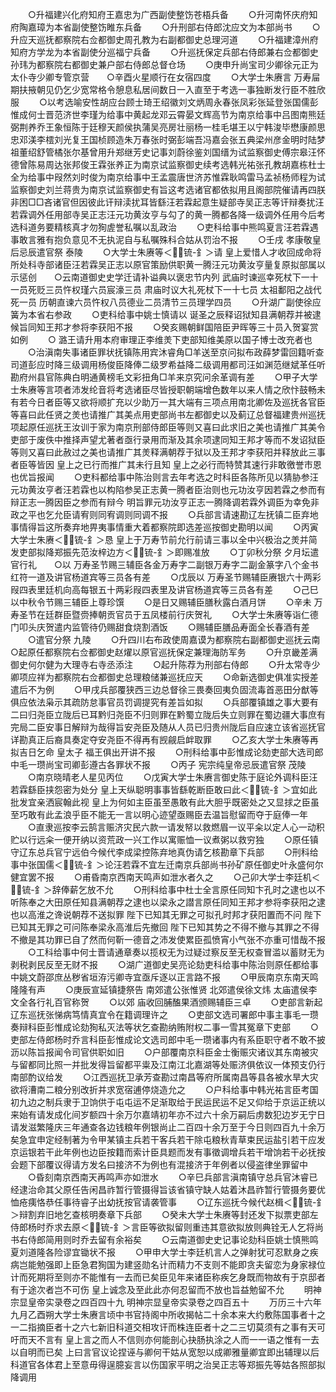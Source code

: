 <!-- { "loadSidebar": true } -->
　　○升福建兴化府知府王嘉忠为广西副使整饬苍梧兵备
　　○升河南怀庆府知府陶嘉璋为本省副使整饬睢东兵备
　　○升刑部右侍郎沈应文为本部尚书
　　○升应天巡抚都察院右佥都御史周孔教为右副都御史总理河道
　　○升福建漳州府知府方学龙为本省副使分巡福宁兵备
　　○升巡抚保定兵部右侍郎兼右佥都御史孙玮为都察院右都御史兼户部右侍郎总督仓场
　　○庚申升尚宝司少卿徐元正为太仆寺少卿专管京营　　○辛酉火星顺行在女宿四度
　　○大学士朱赓言  万寿屇期扶掖朝见仍乞少宽常格令憩息私居间数日一入直至于考选一事独断发行臣不胜欣服
　　○以考选喻安性胡应台顾士琦王绍徽刘文炳周永春张凤彩张延登张国儒彭惟成何士晋范济世李瑾为给事中黄起龙邓云霄晏文辉高节为南京给事中吕图南熊廷弼荆养乔王象恒陈于廷穆天颜侯执蒲吴亮房壮丽杨一桂毛堪王以宁韩浚毕懋康颜思忠邓渼李橒刘光复王国桢顾造朱万春张时弼彭端吾冯嘉会张五典梁州彦金明时陆梦祖董绍舒管橘张尔基曾用升郑继芳史记事刘蔚徐鉴刘国缙为试监察御史傅宗皋汪怀德曾陈易周达张邦俊王霖张养正为南京试监察御史续考选韩光祐张孔教胡嘉栋杜士全为给事中叚然刘时俊为南京给事中王孟震唐世济苏惟霖耿鸣雷马孟祯杨师程为试监察御史刘兰蒋贵为南京试监察御史有旨这考选诸官都依拟用且阁部院催请再四朕非困□□吝诸官但因彼此讦辩渎扰耳皆繇汪若霖起意生疑部寺吴正志等讦辩奏扰汪若霖调外任用部寺吴正志汪元功黄汝亨与勾了的黄一腾都各降一级调外任用今后考选科道务要精核真才勿狥虗誉私嘱以乱政治
　　○吏科给事中熊鸣夏言汪若霖遇事敢言雅有抱负意见不无执泥自与私嘱殊科合姑从罚治不报
　　○壬戌  孝康敬皇后忌辰遣官祭  泰陵
　　○大学士朱赓等＜锍-釒＞请  皇上爱惜人才收回成命将所处科寺部诸臣汪若霖吴正志以原官策励供职黄一腾汪元功黄汝亨量复原拟部属以示惩创　　○云南道御史史学迁请补谥典以褒忠节内列  武庙时谏巡幸死杖下一十一员死贬三员忤权瑾六员宸濠三员  肃庙时议大礼死杖下一十七员  太祖鄱阳之战代死一员  历朝直谏六员忤权八员德业二员清节三员理学四员
　　○升湖广副使徐应簧为本省右参政
　　○吏科给事中姚士慎请以  诞圣之辰释诏狱知县满朝荐并被逮候旨同知王邦才参将李获阳不报
　　○癸亥赐朝鲜国陪臣尹晖等三十员入贺宴赏如例
　　○  潞王请升用本府审理正李维羙下吏部知维美原以国子博士改充者也
　　○治滇南失事诸臣罪状抚镇陈用宾沐睿角□羊送至京问拟布政薛梦雷回籍听查司道彭应时降三级调用杨俊臣降俸二级罗希益降二级调用都司汪如渊范继斌革任听勘府州县官陈典白明通黄榜毛文彩扭角□羊来京究问余革调有差
　　○甲子大学士朱赓等言项者沛发纶音将考选诸臣尽皆授职朝端增色数年以来人情之欣忭鼓畅未有若今日者臣等又欲将顺扩充以少助万一其大端有三项点用南北卿佐及巡抚各官臣等喜曰此任贤之羙也请推广其美点用吏部尚书左都御史以及蓟辽总督福建贵州巡抚项起原任巡抚王汝训于家为南京刑部侍郎臣等则又喜曰此求旧之美也请推广其美令吏部于废佚中推择声望尤著者亟行录用而渐及其余项逮同知王邦才等而不发诏狱臣等则又喜曰此赦过之美也请推广其羙释满朝荐于狱以及王邦才李获阳并释放此三事者臣等皆因  皇上之已行而推广其未行且知  皇上之必行而特赞其速行非敢徼誉市恩也优旨报闻
　　○吏科都给事中陈治则言去年考选之时科臣各陈所见以猜胁参汪元功黄汝亨者汪若霖也以构陷参吴正志黄一腾者臣治则也元功汝亨因若霖之参而有辩正志一腾因臣之参而有辩今  明旨罪元功汝亨正志一腾降调若霖外调臣为幸免非政之平也乞允臣请宥则同宥调则同调不报
　　○兵部言请速勘辽左抚镇二臣弃地事情得旨这所奏弃地畀夷事情重大着都察院即选差巡按御史勘明以闻
　　○丙寅大学士朱赓＜锍-釒＞恳  皇上于万寿节前允行前请三事以全中兴极治之羙并简发吏部拟降郑振先范汝梓边方＜锍-釒＞即赐准放
　　○丁卯秋分祭  夕月坛遣官行礼　　○以  万寿圣节赐三辅臣各金万寿字二副银万寿字二副金篆字八个金书红符一道及讲官杨道宾等三员各有差
　　○戊辰以  万寿圣节赐辅臣赓银六十两彩叚四表里廷机向高每银五十两彩叚四表里及讲官杨道宾等三员各有差
　　○己巳以中秋令节赐三辅臣上尊珍馔
　　○是日又赐辅臣膳秋露白酒月饼
　　○辛未  万寿圣节在廷群臣暨赍捧朝贡官员于五凤楼前行庆贺礼
　　○大学士朱赓等诣仁德门叩头庆贺遣内监管待仍赐甜食烧割酒饭
　　○赐辅臣膳品寿面全长春酒有差
　　○遣官分祭  九陵
　　○升四川右布政使周嘉谟为都察院右副都御史巡抚云南　　○起原任都察院右佥都御史赵燿以原官巡抚保定兼理海防军务
　　○升京畿差满御史何尔健为大理寺右寺丞添注
　　○起升陈荐为刑部右侍郎
　　○升太常寺少卿项应祥为都察院右佥都御史总理粮储兼巡抚应天
　　○命新选御史俱准实授差遣后不为例
　　○甲戌兵部覆狭西三边总督徐三畏奏回夷负固流毒首恶田分猷等俱应依法枭示其疏防怠事官员罚调提究有差旨如拟
　　○兵部覆镇雄之事大要有二曰归尧臣立陇后已耳黔归尧臣不归则罪在黔蜀立陇后失立则罪在蜀边疆大事庶有完局二臣安事日解辩为哉得旨安尧臣及随从人员已归贵州陇后自应速立该省巡抚官详勘真正后裔具奏定夺安尧臣不得再有觊觎启衅取罪
　　○乙亥大学士朱赓等再拟吉日乞命  皇太子  福王俱出开讲不报
　　○刑科给事中彭惟成论劾吏部大选司郎中毛一瓒尚宝司卿彭遵古各罪状不报
　　○丙子  宪宗纯皇帝忌辰遣官祭  茂陵
　　○南京晓晴老人星见丙位
　　○戊寅大学士朱赓言御史陈于庭论外调科臣汪若霖繇臣挟怨密为处分  皇上天纵聪明事事皆繇乾断臣敢曰此＜锍-釒＞宜如此批发宜亲洒宸翰此视  皇上为何如主臣虽至愚敢有此大胆乎既密处之又显捄之臣虽至巧敢有此孟浪乎臣不能无一言以明心迹望亟赐臣去温旨慰留而夺于庭俸一年
　　○直隶巡按李云鹄言赈济灾民六款一请发帑以救燃眉一议平籴以定人心一动积贮以行远籴一便开纳以资荒政一兴工作以寓赈恤一议煮粥以救穷独
　　○原任镇守辽东总兵官宁远伯今候代李成梁控陈弃地真伪请乞核勘章下兵部
　　○刑科给事中张国儒＜锍-釒＞论汪若霖不宜左迁南京兵部尚书孙矿原任御史叶永盛何尔健宜罢不报
　　○甫昏南京西南天鸣声如泄水者久之
　　○己卯大学士李廷机＜锍-釒＞辞俸薪乞放不允
　　○刑科给事中杜士全言原任同知卞孔时之逮也以不听陈奉之大田原任知县满朝荐之逮也以梁永之譛言原任同知王邦才参将李获阳之逮也以高淮之谗说朝荐不送拟罪  陛下已知其无罪之可拟孔时邦才获阳置而不问  陛下已知其无罪之可问陈奉梁永高淮后先撤回  陛下已知其势之不得不撤与其罪之不得不撤是其功罪已自了然而何靳一德音之沛发使累臣孤愤宵小气张不亦重可惜哉不报
　　○工科给事中何士晋请通章奏以揽权无为过疑过察反至无权查冒滥以蓄财无为剥税剥民反至无财不报
　　○湖广道御史吴亮论劾吏科给事中陈治则原任都给事中姚文蔚邵庶丛秽省垣洊污卿寺宜亟斥逐以正言路不报
　　○甲辰南京东南天鸣隆隆有声
　　○庚辰宣延镇捷祭告  南郊遣公张惟贤  北郊遣侯徐文炜  太庙遣侯李文全各行礼百官称贺
　　○以郊  庙收回脯醢果酒颁赐辅臣三卓
　　○吏部言新起辽东巡抚张悌病笃情真宜令在籍调理许之
　　○吏部文选司署郎中事主事毛一瓒奏辩科臣彭惟成论劾狥私灭法等状乞查勘纳贿附权二事一雪其冤章下吏部
　　○吏部左侍郎杨时乔言科臣彭惟成论文选司郎中毛一瓒诸事内有系臣职守者不敢不披沥以陈旨报闻令司官供职如旧
　　○户部覆南京科臣金士衡赈灾诸议其东南被灾与留都同比照一并批发得旨留都平粜及江南江北嘉湖等处赈济俱依议一体预支仍行南部酌议给发
　　○江西巡抚卫承芳查勘过南昌等府所属南昌等县各被水旱大灾欲将漕南二粮分别改折并求宽宿逋停烧造允之
　　○户科给事中韩光祐言臣考国初九边之制兵隶于卫饷供于屯屯运不足渐取给于民运民运不足又仰给于京运正统以来始有请发成化间岁额四十余万尔嘉靖初年亦不过六十余万嗣后虏数犯边岁无宁日请发滋繁隆庆三年通查各边钱粮年例银尚止二百四十余万至于今日则四百九十余万矣急宜申定经制著为令甲某镇主兵若干客兵若干除屯粮秋青草束民运盐引若干应发京运银若干此年例也边臣按籍而索计臣具题而发有事徵调增兵若干增饷若干必抚按会题下部覆议得请方发名曰接济不为例也有混接济于年例者以侵盗律坐罪留中
　　○昏刻南京西南天再鸣声亦如泄水
　　○辛巳兵部言滇南镇守总兵官沐睿已经逮治命其父原任告闲昌祚暂行管摄得旨该省镇守缺人姑着沐昌祚暂行管摄务要优恤疮痍恪恭任事待睿子出幼抚按官请袭管事
　　○辽东巡抚今候代赵楫＜锍-釒＞辩割弃旧地乞查核明奏章下兵部
　　○癸未大学士朱赓等封还发下拟票吏部左侍郎杨时乔求去原＜锍-釒＞言臣等欲拟留则重违其意欲拟放则典铨无人乞将尚书右侍郎简用则时乔去留有余裕矣
　　○云南道御史史记事论劾科臣姚士慎熊鸣夏刘道隆各险谬宜锄状不报
　　○甲申大学士李廷机言人之弹射犹可忍默身之疾病岂能勉强即上臣急君狥国为建竖勋名计而精力不支则不能即贪夫留恋为身家禄位计而死期将至则亦不能惟有一去而已矣臣见年来诸臣称疾乞身既而物故有于京邸者有于途次者岂不可伤  皇上诚念及至此此亦何忍留而不放也旨益勉留不允
　　明神宗显皇帝实录卷之四百四十九
明神宗显皇帝实录卷之四百五十
　　万历三十六年九月乙酉朔大学士朱赓言顷中书官持阁中所收揭帖二十余本来大约敷陈国事者十之一二指摘臣者十之六七新旧科道交相攻讦而株连臣者十之二三切莫须有之事有天可吁而天不言有  皇上言之而人不信则亦何能剖心抉肠执涂之人而一一语之惟有一去以自明而已矣  上曰言官议论捏诬与卿何干姑从宽恕以成卿雅量卿宜即出辅理以后科道官各体君上至意毋得逞臆妄言以伤国家平明之治吴正志等郑振先等姑各照部拟降调用
